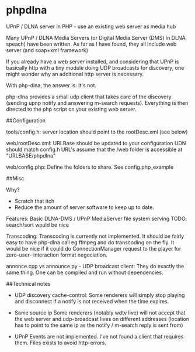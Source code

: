 phpdlna
=======

UPnP / DLNA server in PHP - use an existing web server as media hub


Many UPnP / DLNA Media Servers (or Digital Media Server (DMS) in DLNA speach)
have been written. As far as I have found, they all include web server (and 
soap+xml framework)

If you already have a web server installed, and considering that UPnP is 
basically http with a tiny module doing UDP broadcasts for discovery,
one might wonder why an additional http server is necessary.

With php-dlna, the answer is: It's not.

php-dlna provides a small udp client that takes care of the discovery (sending
upnp notify and answering m-search requests). Everything is then directed to
the php script on your existing web server.


##Configuration

tools/config.h:
server location should point to the rootDesc.xml (see below)

web/rootDesc.xml: 
 URLBase should be updated to your configuration
 UDN should match config.h
 URL's assume that the /web folder is accessible at
 "URLBASE/phpdlna"

web/config.php:
 Define the folders to share. See config.php\_example

##Misc

Why?
* Scratch that itch
* Reduce the amount of server software to keep up to date.

Features:
Basic DLNA-DMS / UPnP MediaServer file system serving
TODO: search/sort would be nice

Transcoding:
Transcoding is currently not implemented. It should be fairly easy to
have php-dlna call eg ffmpeg and do transcoding on the fly. It would be
nice if it could do ConnectionManager request to the player for zero-user-
interaction format negociation.


annonce.cpp vs announce.py - UDP broadcast client:
They do exactly the same thing. One can be compiled and run without
dependencies.

##Technical notes
* UDP discovery cache-control:
Some renderers will simply stop playing and disconnect if a notify is not 
received when the time expires. 

* Same source ip
Some renderers (notably wdtv live) will not accept that the web server
and udp-broadcast lives on different addresses (location has to point
to the same ip as the notify / m-search reply is sent from)

* UPnP Events
are not implemented. I've not found a client that requires them. Files
exists to avoid http-errors.
